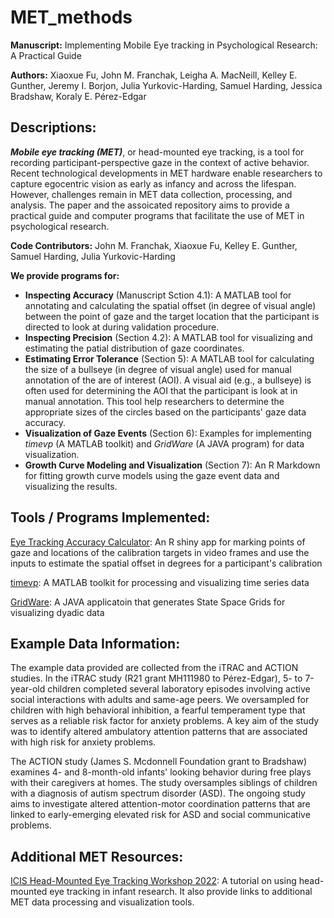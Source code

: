 # MET_methods
**Manuscript:** Implementing Mobile Eye tracking in Psychological Research: A Practical Guide

**Authors:** Xiaoxue Fu, John M. Franchak, Leigha A. MacNeill, Kelley E. Gunther, Jeremy I. Borjon, Julia Yurkovic-Harding, Samuel Harding, Jessica Bradshaw, Koraly E. Pérez-Edgar

## Descriptions:

***Mobile eye tracking (MET)***, or head-mounted eye tracking, is a tool for recording participant-perspective gaze in the context of active behavior. Recent technological developments in MET hardware enable researchers to capture egocentric vision as early as infancy and across the lifespan. However, challenges remain in MET data collection, processing, and analysis. The paper and the assoicated repository aims to provide a practical guide and computer programs that facilitate the use of MET in psychological research. 

**Code Contributors:** John M. Franchak, Xiaoxue Fu, Kelley E. Gunther, Samuel Harding, Julia Yurkovic-Harding

**We provide programs for:** 

* **Inspecting Accuracy** (Manuscript Sction 4.1): A MATLAB tool for annotating and calculating the spatial offset (in degree of visual angle) between the point of gaze and the target location that the participant is directed to look at during validation procedure. 
* **Inspecting Precision** (Section 4.2): A MATLAB tool for visualizing and estimating the patial distribution of gaze coordinates. 
* **Estimating Error Tolerance** (Section 5): A MATLAB tool for calculating the size of a bullseye (in degree of visual angle) used for manual annotation of the are of interest (AOI). A visual aid (e.g., a bullseye) is often used for determining the AOI that the participant is look at in manual annotation. This tool help researchers to determine the appropriate sizes of the circles based on the participants' gaze data accuracy.  
* **Visualization of Gaze Events** (Section 6): Examples for implementing *timevp* (A MATLAB toolkit) and *GridWare* (A JAVA program) for data visualization. 
* **Growth Curve Modeling and Visualization** (Section 7): An R Markdown for fitting growth curve models using the gaze event data and visualizing the results. 

## Tools / Programs Implemented:

[Eye Tracking Accuracy Calculator](https://john-franchak.shinyapps.io/Eye-Tracking-Accuracy-Calculator/): An R shiny app for marking points of gaze and locations of the calibration targets in video frames and use the inputs to estimate the spatial offset in degrees for a participant's calibration

[timevp](https://github.com/xiaoxuefu/timevp): A MATLAB toolkit for processing and visualizing time series data 

[GridWare](https://www.queensu.ca/psychology/adolescent-dynamics-lab/state-space-grids): A JAVA applicatoin that generates State Space Grids for visualizing dyadic data

## Example Data Information:

The example data provided are collected from the iTRAC and ACTION studies. In the iTRAC study (R21 grant MH111980 to Pérez-Edgar), 5- to 7-year-old children completed several laboratory episodes involving active social interactions with adults and same-age peers. We oversampled for children with high behavioral inhibition, a fearful temperament type that serves as a reliable risk factor for anxiety problems. A key aim of the study was to identify altered ambulatory attention patterns that are associated with high risk for anxiety problems. 

The ACTION study (James S. Mcdonnell Foundation grant to Bradshaw) examines 4- and 8-month-old infants' looking behavior during free plays with their caregivers at homes. The study oversamples siblings of children with a diagnosis of autism spectrum disorder (ASD). The ongoing study aims to investigate altered attention-motor coordination patterns that are linked to early-emerging elevated risk for ASD and social communicative problems. 

## Additional MET Resources:

[ICIS Head-Mounted Eye Tracking Workshop 2022](https://github.com/ICIS-HMET-Workshop/workshop_materials_2022): A tutorial on using head-mounted eye tracking in infant research. It also provide links to additional MET data processing and visualization tools. 

